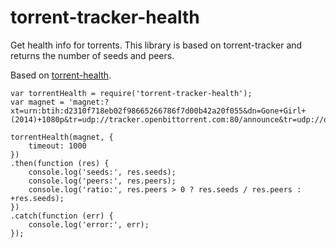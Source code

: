 torrent-tracker-health
==============

Get health info for torrents. This library is based on torrent-tracker and returns the number of seeds and peers.

Based on [torrent-health](https://github.com/SlashmanX/torrent-health).

    var torrentHealth = require('torrent-tracker-health');
    var magnet = 'magnet:?xt=urn:btih:d2310f718eb02f98665266786f7d00b42a20f055&dn=Gone+Girl+(2014)+1080p&tr=udp://tracker.openbittorrent.com:80/announce&tr=udp://open.demonii.com:1337/announce&tr=udp://tracker.coppersurfer.tk:6969';

    torrentHealth(magnet, {
        timeout: 1000
    })
    .then(function (res) {
        console.log('seeds:', res.seeds);
        console.log('peers:', res.peers);
        console.log('ratio:', res.peers > 0 ? res.seeds / res.peers : +res.seeds);
    })
    .catch(function (err) {
        console.log('error:', err);
    });